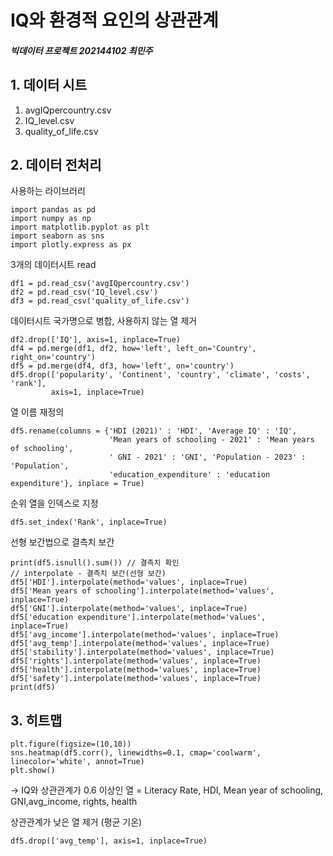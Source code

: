 # IQ와 환경적 요인의 상관관계
##### 빅데이터 프로젝트 202144102 최민주

## 1. 데이터 시트
1. avgIQpercountry.csv
2. IQ_level.csv
3. quality_of_life.csv

## 2. 데이터 전처리
사용하는 라이브러리
```
import pandas as pd
import numpy as np
import matplotlib.pyplot as plt
import seaborn as sns
import plotly.express as px
```
3개의 데이터시트 read
```
df1 = pd.read_csv('avgIQpercountry.csv')
df2 = pd.read_csv('IQ_level.csv')
df3 = pd.read_csv('quality_of_life.csv')
```
데이터시트 국가명으로 병합, 사용하지 않는 열 제거
```
df2.drop(['IQ'], axis=1, inplace=True)
df4 = pd.merge(df1, df2, how='left', left_on='Country', right_on='country')
df5 = pd.merge(df4, df3, how='left', on='country')
df5.drop(['popularity', 'Continent', 'country', 'climate', 'costs', 'rank'],
         axis=1, inplace=True)
```
열 이름 재정의
```
df5.rename(columns = {'HDI (2021)' : 'HDI', 'Average IQ' : 'IQ',
                      'Mean years of schooling - 2021' : 'Mean years of schooling',
                      ' GNI - 2021' : 'GNI', 'Population - 2023' : 'Population',
                      'education_expenditure' : 'education expenditure'}, inplace = True)
```
순위 열을 인덱스로 지정
```
df5.set_index('Rank', inplace=True)
```
선형 보간법으로 결측치 보간
```
print(df5.isnull().sum()) // 결측치 확인
// interpolate - 결측치 보간(선형 보간)
df5['HDI'].interpolate(method='values', inplace=True)
df5['Mean years of schooling'].interpolate(method='values', inplace=True)
df5['GNI'].interpolate(method='values', inplace=True)
df5['education expenditure'].interpolate(method='values', inplace=True)
df5['avg_income'].interpolate(method='values', inplace=True)
df5['avg_temp'].interpolate(method='values', inplace=True)
df5['stability'].interpolate(method='values', inplace=True)
df5['rights'].interpolate(method='values', inplace=True)
df5['health'].interpolate(method='values', inplace=True)
df5['safety'].interpolate(method='values', inplace=True)
print(df5)
```

## 3. 히트맵
```
plt.figure(figsize=(10,10))
sns.heatmap(df5.corr(), linewidths=0.1, cmap='coolwarm', linecolor='white', annot=True)
plt.show()
```
-> IQ와 상관관계가 0.6 이상인 열
         = Literacy Rate, HDI, Mean year of schooling, GNI,avg_income, rights, health



상관관계가 낮은 열 제거 (평균 기온)
```
df5.drop(['avg_temp'], axis=1, inplace=True)
```
